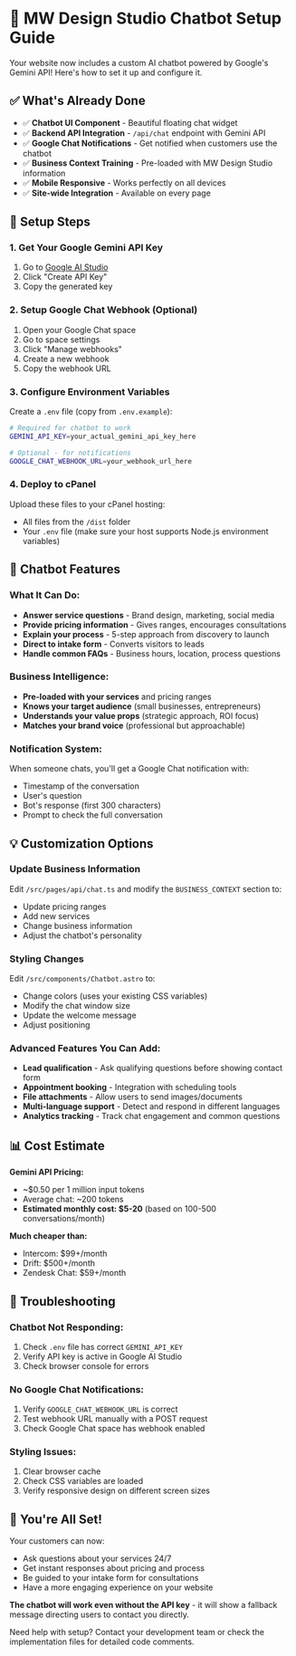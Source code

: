 # 🤖 MW Design Studio Chatbot Setup Guide

Your website now includes a custom AI chatbot powered by Google's Gemini API! Here's how to set it up and configure it.

## ✅ What's Already Done

- ✅ **Chatbot UI Component** - Beautiful floating chat widget
- ✅ **Backend API Integration** - `/api/chat` endpoint with Gemini API
- ✅ **Google Chat Notifications** - Get notified when customers use the chatbot
- ✅ **Business Context Training** - Pre-loaded with MW Design Studio information
- ✅ **Mobile Responsive** - Works perfectly on all devices
- ✅ **Site-wide Integration** - Available on every page

## 🚀 Setup Steps

### 1. Get Your Google Gemini API Key

1. Go to [Google AI Studio](https://makersuite.google.com/app/apikey)
2. Click "Create API Key"
3. Copy the generated key

### 2. Setup Google Chat Webhook (Optional)

1. Open your Google Chat space
2. Go to space settings
3. Click "Manage webhooks"
4. Create a new webhook
5. Copy the webhook URL

### 3. Configure Environment Variables

Create a `.env` file (copy from `.env.example`):

```bash
# Required for chatbot to work
GEMINI_API_KEY=your_actual_gemini_api_key_here

# Optional - for notifications
GOOGLE_CHAT_WEBHOOK_URL=your_webhook_url_here
```

### 4. Deploy to cPanel

Upload these files to your cPanel hosting:
- All files from the `/dist` folder
- Your `.env` file (make sure your host supports Node.js environment variables)

## 🎯 Chatbot Features

### What It Can Do:
- **Answer service questions** - Brand design, marketing, social media
- **Provide pricing information** - Gives ranges, encourages consultations
- **Explain your process** - 5-step approach from discovery to launch
- **Direct to intake form** - Converts visitors to leads
- **Handle common FAQs** - Business hours, location, process questions

### Business Intelligence:
- **Pre-loaded with your services** and pricing ranges
- **Knows your target audience** (small businesses, entrepreneurs)
- **Understands your value props** (strategic approach, ROI focus)
- **Matches your brand voice** (professional but approachable)

### Notification System:
When someone chats, you'll get a Google Chat notification with:
- Timestamp of the conversation
- User's question
- Bot's response (first 300 characters)
- Prompt to check the full conversation

## 💡 Customization Options

### Update Business Information
Edit `/src/pages/api/chat.ts` and modify the `BUSINESS_CONTEXT` section to:
- Update pricing ranges
- Add new services
- Change business information
- Adjust the chatbot's personality

### Styling Changes
Edit `/src/components/Chatbot.astro` to:
- Change colors (uses your existing CSS variables)
- Modify the chat window size
- Update the welcome message
- Adjust positioning

### Advanced Features You Can Add:
- **Lead qualification** - Ask qualifying questions before showing contact form
- **Appointment booking** - Integration with scheduling tools
- **File attachments** - Allow users to send images/documents
- **Multi-language support** - Detect and respond in different languages
- **Analytics tracking** - Track chat engagement and common questions

## 📊 Cost Estimate

**Gemini API Pricing:**
- ~$0.50 per 1 million input tokens
- Average chat: ~200 tokens
- **Estimated monthly cost: $5-20** (based on 100-500 conversations/month)

**Much cheaper than:**
- Intercom: $99+/month
- Drift: $500+/month  
- Zendesk Chat: $59+/month

## 🔧 Troubleshooting

### Chatbot Not Responding:
1. Check `.env` file has correct `GEMINI_API_KEY`
2. Verify API key is active in Google AI Studio
3. Check browser console for errors

### No Google Chat Notifications:
1. Verify `GOOGLE_CHAT_WEBHOOK_URL` is correct
2. Test webhook URL manually with a POST request
3. Check Google Chat space has webhook enabled

### Styling Issues:
1. Clear browser cache
2. Check CSS variables are loaded
3. Verify responsive design on different screen sizes

## 🎉 You're All Set!

Your customers can now:
- Ask questions about your services 24/7
- Get instant responses about pricing and process
- Be guided to your intake form for consultations
- Have a more engaging experience on your website

**The chatbot will work even without the API key** - it will show a fallback message directing users to contact you directly.

Need help with setup? Contact your development team or check the implementation files for detailed code comments.